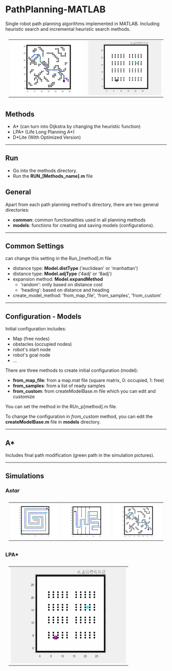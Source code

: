 # PathPlanning-MATLAB
Single robot path planning algorithms implemented in MATLAB.
Including heuristic search and incremental heuristic search methods. 

<table style="padding:10px">
  <tr>
    <td><img src="./AStar/Results/obstacle1.jpg" align="right" alt="2"></td>
    <td><img src="./LPAStar/Results/sim-2.gif"  alt="1"></td>
  </tr>
</table>

## Methods
- A* (can turn into Dijkstra by changing the heuristic function)
- LPA* (Life Long Planning A*)
- D*Lite (With Optimized Version)

---
## Run
- Go into the methods directory.
- Run the **RUN_[Methods_name].m** file

## General
Apart from each path planning method's directory, there are two general directories:
- **common**: common functionalities used in all planning methods
- **models**: functions for creating and saving models (configurations). 

---
## Common Settings
can change this setting in the Run_[method].m file 
- distance type: **Model.distType** ('euclidean' or 'manhattan')
- distance type: **Model.adjType** ('4adj' or '8adj')
- expansion method: **Model.expandMethod**
  - 'random': onlly based on distance cost
  - 'heading': based on distance and heading
- create_model_method: 'from_map_file', 'from_samples', 'from_custom'

--- 
## Configuration - Models
Initial configuration includes:
- Map (free nodes)
- obstacles (occupied nodes)
- robot's start node
- robot's goal node
- ...

There are three methods to create initial configuration (model):
- **from_map_file**: from a map.mat file (square matrix, 0: occupied, 1: free)
- **from_samples**: from a list of ready samples
- **from_custom**: from createModelBase.m file which you can edit and customize

You can set the method in the RUn_p[method].m file.

To change the configuration in *from_custom* method, you can edit the **createModelBase.m** file in **models** directory.

---
## A*
Includes final path modification (green path in the simulation pictures).

---
## Simulations
### A*star*
<table style="padding:10px">
  <tr>
    <td><img src="./AStar/Results/obstacle9.jpg"  alt="1"></td>
    <td><img src="./AStar/Results/obstacles19.jpg" align="right" alt="2"></td>
    <td><img src="./AStar/Results/obstacle1.jpg" align="right" alt="2"></td>
  </tr>
</table>

### LPA*
<table style="padding:10px">
  <tr>
    <td><img src="./LPAStar/Results/sim-2.gif"  alt="1" width = 360px height = 300px></td>
  </tr>
</table>

